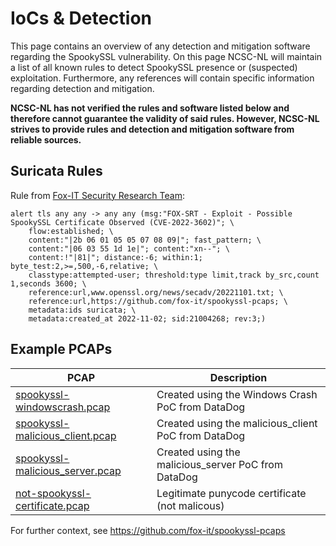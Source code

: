 # IoCs & Detection
This page contains an overview of any detection and mitigation software regarding the SpookySSL vulnerability. On this page NCSC-NL will maintain a list of all known rules to detect SpookySSL presence or (suspected) exploitation. Furthermore, any references will contain specific information regarding detection and mitigation.

**NCSC-NL has not verified the rules and software listed below and therefore cannot guarantee the validity of said rules. However, NCSC-NL strives to provide rules and detection and mitigation software from reliable sources.**


## Suricata Rules

Rule from [Fox-IT Security Research Team](https://github.com/fox-it/spookyssl-pcaps):

```suricata
alert tls any any -> any any (msg:"FOX-SRT - Exploit - Possible SpookySSL Certificate Observed (CVE-2022-3602)"; \
    flow:established; \
    content:"|2b 06 01 05 05 07 08 09|"; fast_pattern; \
    content:"|06 03 55 1d 1e|"; content:"xn--"; \
    content:!"|81|"; distance:-6; within:1; byte_test:2,>=,500,-6,relative; \
    classtype:attempted-user; threshold:type limit,track by_src,count 1,seconds 3600; \
    reference:url,www.openssl.org/news/secadv/20221101.txt; \
    reference:url,https://github.com/fox-it/spookyssl-pcaps; \
    metadata:ids suricata; \
    metadata:created_at 2022-11-02; sid:21004268; rev:3;)
```


## Example PCAPs

<table>
  <thead>
    <th>PCAP</th>
    <th>Description</th>
  </thead>
  <tbody>
    <tr>
        <td><a href=https://github.com/fox-it/spookyssl-pcaps/raw/main/pcaps/spookyssl-windowscrash.pcap>spookyssl-windowscrash.pcap</a></td>
        <td>Created using the Windows Crash PoC from DataDog</td>
    </tr>
    <tr>
        <td><a href=https://github.com/fox-it/spookyssl-pcaps/raw/main/pcaps/spookyssl-malicious_client.pcap>spookyssl-malicious_client.pcap</a></td>
        <td>Created using the malicious_client PoC from DataDog</td>
    </tr>
    <tr>
        <td><a href=https://github.com/fox-it/spookyssl-pcaps/raw/main/pcaps/spookyssl-malicious_server.pcap>spookyssl-malicious_server.pcap</a></td>
        <td>Created using the malicious_server PoC from DataDog</td>
    </tr>
    <tr>
        <td><a href=https://github.com/fox-it/spookyssl-pcaps/raw/main/pcaps/not-spookyssl-certificate.pcap>not-spookyssl-certificate.pcap</a></td>
        <td>Legitimate punycode certificate (not malicous)</td>
    </tr>
  </tbody>
</table>

For further context, see https://github.com/fox-it/spookyssl-pcaps
